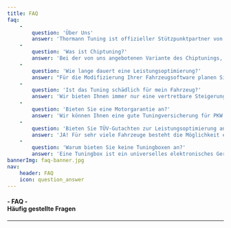 ```yaml
---
title: FAQ
faq:
    -
        question: 'Über Uns'
        answer: 'Thormann Tuning ist offizieller Stützpunktpartner von BHP-Motorsport aus Weilheim an der Teck. Sie profitieren dadurch von der langjährigen Erfahrung des führenden Chiptuninganbieters und erhalten eine Leistungsoptimierung von bester Qualität für einen guten Preis. Wir arbeiten nur mit Original Hard- und Software, welche immer auf dem aktuellen Stand gehalten wird. Bei uns erhalten Sie außerdem 100% Support gratis dazu. Nicht nur vor dem Kauf sondern auch danach haben wir immer ein offenes Ohr für Ihre Anliegen.'
    -
        question: 'Was ist Chiptuning?'
        answer: 'Bei der von uns angebotenen Variante des Chiptunings, wird das Motorsteuergerät Ihres Fahrzeugs neu programmiert. So wird auf unkompliziertem Wege in kurzer Zeit mehr Leistung umgesetzt ohne an die Belastungsgrenzen des Motors zu gehen. Das Tuning nutzt hierbei die vom Hersteller gegebene Toleranz weiter aus ohne diese zu überschreiten. Diese Toleranzen sind ursprünglich dazu gedacht um Länder- und Kraftstoffspezifischen Anforderungen gerecht zu werden und den Motor und seine Leistungswerte den aktuellen Marktanforderungen anpassen zu können. So kann ein Motor mehrmals vom Hersteller selbst in seiner Leistung angehoben werden ohne jedes Mal einen neuen Motor konstruieren zu müssen.'
    -
        question: 'Wie lange dauert eine Leistungsoptimierung?'
        answer: "Für die Modifizierung Ihrer Fahrzeugsoftware planen Sie bitte eine Zeitspanne von ca. 2 bis 4\r\nStunden ein (Je nach terminlicher Auslastung der Programmierer)."
    -
        question: 'Ist das Tuning schädlich für mein Fahrzeug?'
        answer: 'Wir bieten Ihnen immer nur eine vertretbare Steigerung der Leistung sowie des Drehmoments an. Dabei wird auch noch unterschieden welches Getriebe in Ihrem Fahrzeug verbaut ist. Wir nutzen dabei die Leistungsreserven, welche die Automobilhersteller bewusst frei lassen um beispielsweise eigene Tuningsmaßnahmen verkaufen zu können.'
    -
        question: 'Bieten Sie eine Motorgarantie an?'
        answer: 'Wir können Ihnen eine gute Tuningversicherung für PKW´s anbieten. Damit haben Sie die Gewissheit für den Fall der Fälle und schließen die Lücke der Herstellergarantie Ihres Autos. Versicherbar sind Autos bis 5 Jahre mit einer Laufleistung von bis zu 100.000km.'
    -
        question: 'Bieten Sie TÜV-Gutachten zur Leistungsoptimierung an?'
        answer: 'JA! Für sehr viele Fahrzeuge besteht die Möglichkeit ein deutsches TÜV-Gutachten passend zur Leistungsoptimierung zu erwerben. Viele Anbieter von "Billigtuning" programmieren die Software nicht TÜV-Konform. Lassen Sie sich kein solches Tuning verkaufen, denn das steht nicht für qualitative Arbeit und senkt auch den Wiederverkaufswert Ihres Fahrzeugs. Sie wissen doch selbst : "Wer billig kauft, kauf zweimal!".'
    -
        question: 'Warum bieten Sie keine Tuningboxen an?'
        answer: 'Eine Tuningbox ist ein universelles elektronisches Gerät. Diese Boxen werden häufig für alle möglichen PKW angeboten. Ist es nicht merkwürdig warum die gleiche Box in jedem PKW gleich gut funktionieren soll? Das finden wir auch! Diese Boxen machen nichts anderes als die Sensorwerte für das Motorsteuergät zu manipulieren. Das bedeutet, dass z.B. bei einer Fehlfunktion dieser Box oder auch der Sensorik im Auto die wichtigen Sicherungsfunktionen im Steuergerät (z.B. Notlaufprogramm) nicht mehr greifen können. Bei einer direkten Programmierung des Steuergeräts bleiben alle Sicherungsfunktionen erhalten!'
bannerImg: faq-banner.jpg
nav:
    header: FAQ
    icon: question_answer
---
```


#### - FAQ -<br>Häufig gestellte Fragen
---